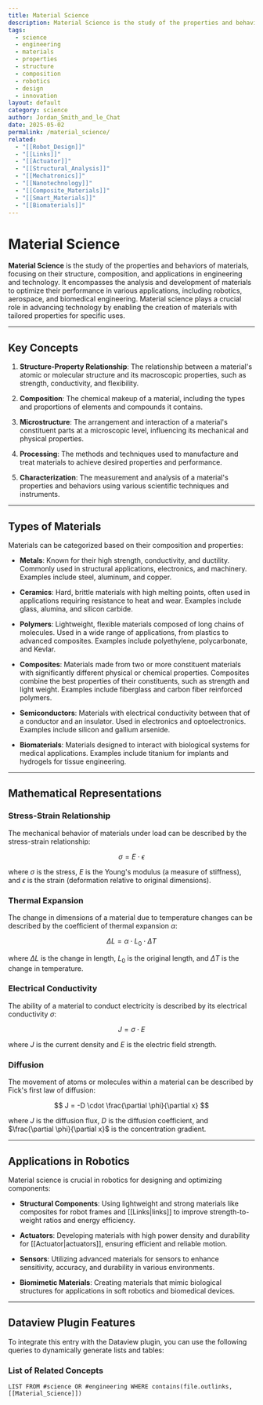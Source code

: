 ```yaml
---
title: Material Science
description: Material Science is the study of the properties and behaviors of materials, focusing on their structure, composition, and applications in engineering and technology.
tags:
  - science
  - engineering
  - materials
  - properties
  - structure
  - composition
  - robotics
  - design
  - innovation
layout: default
category: science
author: Jordan_Smith_and_le_Chat
date: 2025-05-02
permalink: /material_science/
related:
  - "[[Robot_Design]]"
  - "[[Links]]"
  - "[[Actuator]]"
  - "[[Structural_Analysis]]"
  - "[[Mechatronics]]"
  - "[[Nanotechnology]]"
  - "[[Composite_Materials]]"
  - "[[Smart_Materials]]"
  - "[[Biomaterials]]"
---
```


# Material Science

**Material Science** is the study of the properties and behaviors of materials, focusing on their structure, composition, and applications in engineering and technology. It encompasses the analysis and development of materials to optimize their performance in various applications, including robotics, aerospace, and biomedical engineering. Material science plays a crucial role in advancing technology by enabling the creation of materials with tailored properties for specific uses.

---

## Key Concepts

1. **Structure-Property Relationship**: The relationship between a material's atomic or molecular structure and its macroscopic properties, such as strength, conductivity, and flexibility.
   <br>

2. **Composition**: The chemical makeup of a material, including the types and proportions of elements and compounds it contains.
   <br>

3. **Microstructure**: The arrangement and interaction of a material's constituent parts at a microscopic level, influencing its mechanical and physical properties.
   <br>

4. **Processing**: The methods and techniques used to manufacture and treat materials to achieve desired properties and performance.
   <br>

5. **Characterization**: The measurement and analysis of a material's properties and behaviors using various scientific techniques and instruments.
   <br>

---

## Types of Materials

Materials can be categorized based on their composition and properties:

* **Metals**: Known for their high strength, conductivity, and ductility. Commonly used in structural applications, electronics, and machinery. Examples include steel, aluminum, and copper.
  <br>

* **Ceramics**: Hard, brittle materials with high melting points, often used in applications requiring resistance to heat and wear. Examples include glass, alumina, and silicon carbide.
  <br>

* **Polymers**: Lightweight, flexible materials composed of long chains of molecules. Used in a wide range of applications, from plastics to advanced composites. Examples include polyethylene, polycarbonate, and Kevlar.
  <br>

* **Composites**: Materials made from two or more constituent materials with significantly different physical or chemical properties. Composites combine the best properties of their constituents, such as strength and light weight. Examples include fiberglass and carbon fiber reinforced polymers.
  <br>

* **Semiconductors**: Materials with electrical conductivity between that of a conductor and an insulator. Used in electronics and optoelectronics. Examples include silicon and gallium arsenide.
  <br>

* **Biomaterials**: Materials designed to interact with biological systems for medical applications. Examples include titanium for implants and hydrogels for tissue engineering.
  <br>

---

## Mathematical Representations

### Stress-Strain Relationship

The mechanical behavior of materials under load can be described by the stress-strain relationship:

$$
\sigma = E \cdot \epsilon
$$

where $\sigma$ is the stress, $E$ is the Young's modulus (a measure of stiffness), and $\epsilon$ is the strain (deformation relative to original dimensions).

### Thermal Expansion

The change in dimensions of a material due to temperature changes can be described by the coefficient of thermal expansion $\alpha$:

$$
\Delta L = \alpha \cdot L_0 \cdot \Delta T
$$

where $\Delta L$ is the change in length, $L_0$ is the original length, and $\Delta T$ is the change in temperature.

### Electrical Conductivity

The ability of a material to conduct electricity is described by its electrical conductivity $\sigma$:

$$
J = \sigma \cdot E
$$

where $J$ is the current density and $E$ is the electric field strength.

### Diffusion

The movement of atoms or molecules within a material can be described by Fick's first law of diffusion:

$$
J = -D \cdot \frac{\partial \phi}{\partial x}
$$

where $J$ is the diffusion flux, $D$ is the diffusion coefficient, and $\frac{\partial \phi}{\partial x}$ is the concentration gradient.

---

## Applications in Robotics

Material science is crucial in robotics for designing and optimizing components:

* **Structural Components**: Using lightweight and strong materials like composites for robot frames and [[Links|links]] to improve strength-to-weight ratios and energy efficiency.
  <br>

* **Actuators**: Developing materials with high power density and durability for [[Actuator|actuators]], ensuring efficient and reliable motion.
  <br>

* **Sensors**: Utilizing advanced materials for sensors to enhance sensitivity, accuracy, and durability in various environments.
  <br>

* **Biomimetic Materials**: Creating materials that mimic biological structures for applications in soft robotics and biomedical devices.
  <br>

---

## Dataview Plugin Features

To integrate this entry with the Dataview plugin, you can use the following queries to dynamically generate lists and tables:

### List of Related Concepts

```dataview
LIST FROM #science OR #engineering WHERE contains(file.outlinks, [[Material_Science]])
